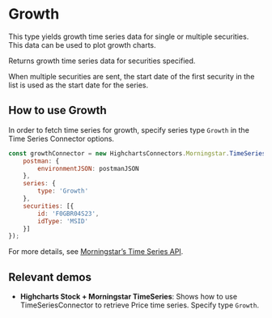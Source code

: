# Growth

This type yields growth time series data for single or multiple securities. 
This data can be used to plot growth charts.

Returns growth time series data for securities specified.

When multiple securities are sent, the start date of the first security 
in the list is used as the start date for the series.


## How to use Growth

In order to fetch time series for growth, specify series type `Growth` in 
the Time Series Connector options.

```js
const growthConnector = new HighchartsConnectors.Morningstar.TimeSeriesConnector({
    postman: {
        environmentJSON: postmanJSON
    },
    series: {
        type: 'Growth'
    },
    securities: [{
        id: 'F0GBR04S23',
        idType: 'MSID'
    }]
});
```

For more details, see [Morningstar’s Time Series API].

## Relevant demos

- **Highcharts Stock + Morningstar TimeSeries**: Shows how to use 
TimeSeriesConnector to retrieve Price time series. Specify type 
`Growth`.

[Morningstar’s Time Series API]: https://developer.morningstar.com/direct-web-services/documentation/api-reference/time-series/growth